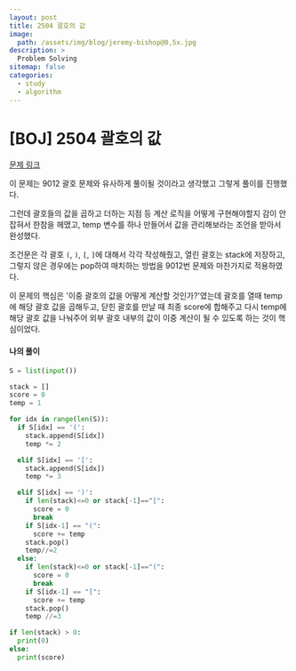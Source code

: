 ```yaml
---
layout: post
title: 2504 괄호의 값
image:
  path: /assets/img/blog/jeremy-bishop@0,5x.jpg
description: >
  Problem Solving
sitemap: false
categories:
  - study
  - algorithm
---
```


# [BOJ] 2504 괄호의 값

[문제 링크](https://boj.kr/2504)

이 문제는 9012 괄호 문제와 유사하게 풀이될 것이라고 생각했고
그렇게 풀이를 진행했다.

그런데 괄호들의 값을 곱하고 더하는 지점 등 계산 로직을 어떻게 구현해야할지 감이 안 잡혀서
한참을 헤맸고, temp 변수를 하나 만들어서 값을 관리해보라는 조언을 받아서 완성했다.

조건문은 각 괄호 `(`, `)`, `[`, `]`에 대해서 각각 작성해줬고,
열린 괄호는 stack에 저장하고, 그렇지 않은 경우에는 pop하여 매치하는 방법을 9012번 문제와 마찬가지로 적용하였다.

이 문제의 핵심은 '이중 괄호의 값을 어떻게 계산할 것인가?'였는데
괄호를 열때 temp에 해당 괄호 값을 곱해두고, 닫힌 괄호를 만날 때 최종 score에 합해주고 다시 temp에 해당 괄호 값을 나눠주어 외부 괄호 내부의 값이 이중 계산이 될 수 있도록 하는 것이 핵심이었다.


#### 나의 풀이

```python
S = list(input())

stack = []
score = 0
temp = 1

for idx in range(len(S)):
  if S[idx] == '(':
    stack.append(S[idx])
    temp *= 2

  elif S[idx] == '[':
    stack.append(S[idx])
    temp *= 3

  elif S[idx] == ')':
    if len(stack)<=0 or stack[-1]=="[":
      score = 0
      break
    if S[idx-1] == "(":
      score += temp
    stack.pop()
    temp//=2
  else:
    if len(stack)<=0 or stack[-1]=="(":
      score = 0
      break
    if S[idx-1] == "[":
      score += temp
    stack.pop()
    temp //=3

if len(stack) > 0:
  print(0)
else:
  print(score)
```
